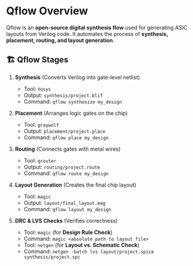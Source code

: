 # Qflow Overview  

Qflow is an **open-source digital synthesis flow** used for generating ASIC layouts from Verilog code. It automates the process of **synthesis, placement, routing, and layout generation**.  

## 🏗️ Qflow Stages  

1. **Synthesis** (Converts Verilog into gate-level netlist)
   - Tool: `Yosys`
   - Output: `synthesis/project.blif`
   - Command: `qflow synthesize my_design`

2. **Placement** (Arranges logic gates on the chip)
   - Tool: `graywolf`
   - Output: `placement/project.place`
   - Command: `qflow place my_design`

3. **Routing** (Connects gates with metal wires)
   - Tool: `qrouter`
   - Output: `routing/project.route`
   - Command: `qflow route my_design`

4. **Layout Generation** (Creates the final chip layout)
   - Tool: `magic`
   - Output: `layout/final_layout.mag`
   - Command: `qflow layout my_design`

5. **DRC & LVS Checks** (Verifies correctness)
   - Tool: `magic` (for **Design Rule Check**)
   - Command: `magic <absolute path to layout file>`
   - Tool: `netgen` (for **Layout vs. Schematic Check**)
   - Command: `netgen -batch lvs layout/project.spice synthesis/project.spc`
